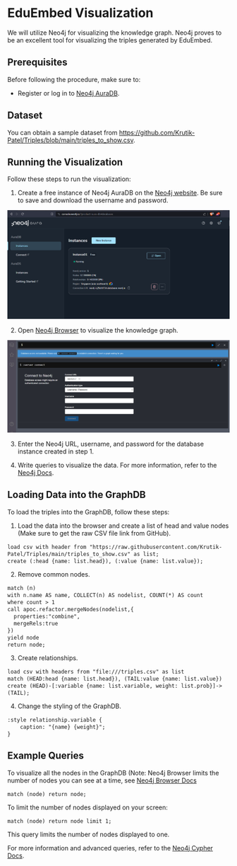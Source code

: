 # EduEmbed Visualization

We will utilize Neo4j for visualizing the knowledge graph. Neo4j proves to be an excellent tool for visualizing the triples generated by EduEmbed.

## Prerequisites

Before following the procedure, make sure to:

- Register or log in to [Neo4j AuraDB](https://login.neo4j.com/u/signup/identifier?state=hKFo2SBqN2xMWEVtVzVSeEJqWm14ZkhnZ0FpZ01VT3YyWlJXa6Fur3VuaXZlcnNhbC1sb2dpbqN0aWTZIFFYbzNfbXF4aWlZVk5ZWEp1Ni1ncnlGdVY1Vi1RRVVio2NpZNkgV1NMczYwNDdrT2pwVVNXODNnRFo0SnlZaElrNXpZVG8).

## Dataset

You can obtain a sample dataset from https://github.com/Krutik-Patel/Triples/blob/main/triples_to_show.csv.

## Running the Visualization

Follow these steps to run the visualization:

1. Create a free instance of Neo4j AuraDB on the [Neo4j website](https://neo4j.com/aura/). Be sure to save and download the username and password.

![Img](1.png)

2. Open [Neo4j Browser](https://browser.neo4j.io/) to visualize the knowledge graph.

![Img](2.png)

3. Enter the Neo4j URL, username, and password for the database instance created in step 1.

4. Write queries to visualize the data. For more information, refer to the [Neo4j Docs](https://neo4j.com/docs/).

## Loading Data into the GraphDB

To load the triples into the GraphDB, follow these steps:

1. Load the data into the browser and create a list of head and value nodes (Make sure to get the raw CSV file link from GitHub).
```cypher
load csv with header from "https://raw.githubusercontent.com/Krutik-Patel/Triples/main/triples_to_show.csv" as list;
create (:head {name: list.head}), (:value {name: list.value});
```
2. Remove common nodes.
``` cypher
match (n)
with n.name AS name, COLLECT(n) AS nodelist, COUNT(*) AS count
where count > 1
call apoc.refactor.mergeNodes(nodelist,{
  properties:"combine",
  mergeRels:true
})
yield node
return node; 
```
3. Create relationships.
```cypher
load csv with headers from "file:///triples.csv" as list
match (HEAD:head {name: list.head}), (TAIL:value {name: list.value})
create (HEAD)-[:variable {name: list.variable, weight: list.prob}]->(TAIL);

```
4. Change the styling of the GraphDB.
``` cypher
:style relationship.variable {
    caption: "{name} {weight}";
}
``` 
## Example Queries

To visualize all the nodes in the GraphDB (Note: Neo4j Browser limits the number of nodes you can see at a time, see [Neo4j Browser Docs](https://neo4j.com/docs/browser-manual/current/)

``` cypher 
match (node) return node;
```

To limit the number of nodes displayed on your screen:

``` cypher
match (node) return node limit 1;
``` 
This query limits the number of nodes displayed to one.

For more information and advanced queries, refer to the [Neo4j Cypher Docs](https://neo4j.com/docs/cypher-manual/current/introduction/).